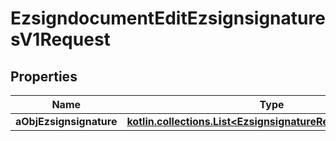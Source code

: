 
# EzsigndocumentEditEzsignsignaturesV1Request

## Properties
Name | Type | Description | Notes
------------ | ------------- | ------------- | -------------
**aObjEzsignsignature** | [**kotlin.collections.List&lt;EzsignsignatureRequestCompound&gt;**](EzsignsignatureRequestCompound.md) |  | 



